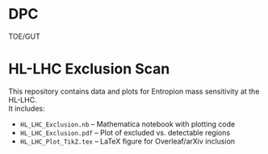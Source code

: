 # DPC
TOE/GUT
# HL-LHC Exclusion Scan

This repository contains data and plots for Entropion mass sensitivity at the HL-LHC.  
It includes:

- `HL_LHC_Exclusion.nb` – Mathematica notebook with plotting code
- `HL_LHC_Exclusion.pdf` – Plot of excluded vs. detectable regions
- `HL_LHC_Plot_TikZ.tex` – LaTeX figure for Overleaf/arXiv inclusion
